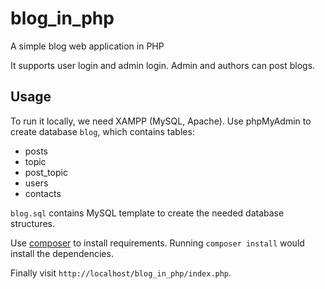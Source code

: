 # blog_in_php
A simple blog web application in PHP

It supports user login and admin login. Admin and authors can post blogs.

## Usage

To run it locally, we need XAMPP (MySQL, Apache). Use phpMyAdmin to create database ```blog```, which contains tables:

- posts
- topic
- post_topic
- users
- contacts

```blog.sql``` contains MySQL template to create the needed database structures.

Use [composer](https://getcomposer.org/) to install requirements. Running ```composer install``` would install the dependencies.

Finally visit ```http://localhost/blog_in_php/index.php```.
